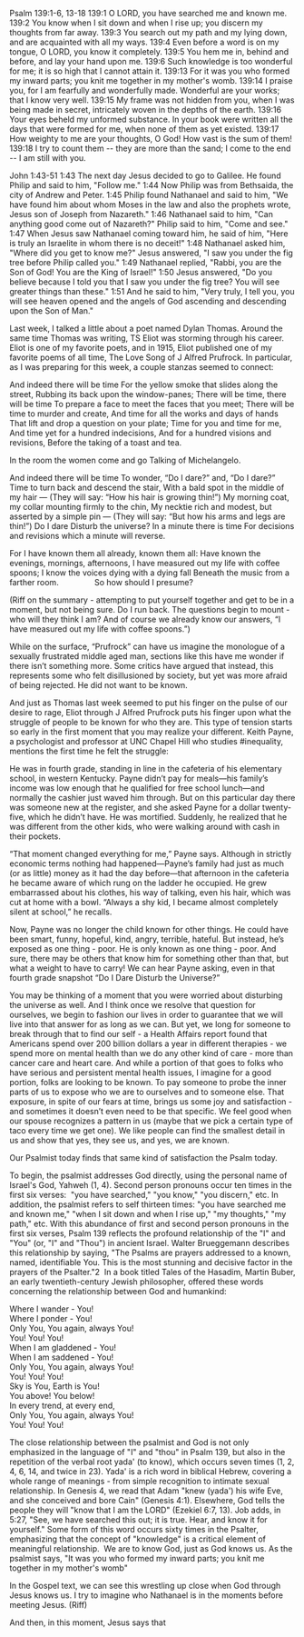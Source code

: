 Psalm 139:1-6, 13-18
139:1 O LORD, you have searched me and known me.
139:2 You know when I sit down and when I rise up; you discern my thoughts from far away.
139:3 You search out my path and my lying down, and are acquainted with all my ways.
139:4 Even before a word is on my tongue, O LORD, you know it completely.
139:5 You hem me in, behind and before, and lay your hand upon me.
139:6 Such knowledge is too wonderful for me; it is so high that I cannot attain it.
139:13 For it was you who formed my inward parts; you knit me together in my mother's womb.
139:14 I praise you, for I am fearfully and wonderfully made. Wonderful are your works; that I know very well.
139:15 My frame was not hidden from you, when I was being made in secret, intricately woven in the depths of the earth.
139:16 Your eyes beheld my unformed substance. In your book were written all the days that were formed for me, when none of them as yet existed.
139:17 How weighty to me are your thoughts, O God! How vast is the sum of them!
139:18 I try to count them -- they are more than the sand; I come to the end -- I am still with you.

John 1:43-51
1:43 The next day Jesus decided to go to Galilee. He found Philip and said to him, "Follow me."
1:44 Now Philip was from Bethsaida, the city of Andrew and Peter.
1:45 Philip found Nathanael and said to him, "We have found him about whom Moses in the law and also the prophets wrote, Jesus son of Joseph from Nazareth."
1:46 Nathanael said to him, "Can anything good come out of Nazareth?" Philip said to him, "Come and see."
1:47 When Jesus saw Nathanael coming toward him, he said of him, "Here is truly an Israelite in whom there is no deceit!"
1:48 Nathanael asked him, "Where did you get to know me?" Jesus answered, "I saw you under the fig tree before Philip called you."
1:49 Nathanael replied, "Rabbi, you are the Son of God! You are the King of Israel!"
1:50 Jesus answered, "Do you believe because I told you that I saw you under the fig tree? You will see greater things than these."
1:51 And he said to him, "Very truly, I tell you, you will see heaven opened and the angels of God ascending and descending upon the Son of Man."

Last week, I talked a little about a poet named Dylan Thomas.  Around the same time Thomas was writing, TS Eliot was storming through his career.  Eliot is one of my favorite poets, and in 1915, Eliot published one of my favorite poems of all time, The Love Song of J Alfred Prufrock.  In particular, as I was preparing for this week, a couple stanzas seemed to connect:

And indeed there will be time
For the yellow smoke that slides along the street,
Rubbing its back upon the window-panes;
There will be time, there will be time
To prepare a face to meet the faces that you meet;
There will be time to murder and create,
And time for all the works and days of hands
That lift and drop a question on your plate;
Time for you and time for me,
And time yet for a hundred indecisions,
And for a hundred visions and revisions,
Before the taking of a toast and tea.

In the room the women come and go
Talking of Michelangelo.

And indeed there will be time
To wonder, “Do I dare?” and, “Do I dare?”
Time to turn back and descend the stair,
With a bald spot in the middle of my hair —
(They will say: “How his hair is growing thin!”)
My morning coat, my collar mounting firmly to the chin,
My necktie rich and modest, but asserted by a simple pin —
(They will say: “But how his arms and legs are thin!”)
Do I dare
Disturb the universe?
In a minute there is time
For decisions and revisions which a minute will reverse.

For I have known them all already, known them all:
Have known the evenings, mornings, afternoons,
I have measured out my life with coffee spoons;
I know the voices dying with a dying fall
Beneath the music from a farther room.
               So how should I presume?

(Riff on the summary - attempting to put yourself together and get to be in a moment, but not being sure.  Do I run back.  The questions begin to mount - who will they think I am?  And of course we already know our answers, “I have measured out my life with coffee spoons.”)

While on the surface, “Prufrock” can have us imagine the monologue of a sexually frustrated middle aged man, sections like this have me wonder if there isn’t something more. Some critics have argued that instead, this represents some who felt disillusioned by society, but yet was more afraid of being rejected.  He did not want to be known.

And just as Thomas last week seemed to put his finger on the pulse of our desire to rage, Eliot through J Alfred Prufrock puts his finger upon what the struggle of people to be known for who they are.  This type of tension starts so early in the first moment that you may realize your different.  Keith Payne, a psychologist and professor at UNC Chapel Hill who studies #inequality, mentions the first time he felt the struggle:

He was in fourth grade, standing in line in the cafeteria of his elementary school, in western Kentucky. Payne didn’t pay for meals—his family’s income was low enough that he qualified for free school lunch—and normally the cashier just waved him through. But on this particular day there was someone new at the register, and she asked Payne for a dollar twenty-five, which he didn’t have. He was mortified. Suddenly, he realized that he was different from the other kids, who were walking around with cash in their pockets.

“That moment changed everything for me,” Payne says. Although in strictly economic terms nothing had happened—Payne’s family had just as much (or as little) money as it had the day before—that afternoon in the cafeteria he became aware of which rung on the ladder he occupied. He grew embarrassed about his clothes, his way of talking, even his hair, which was cut at home with a bowl. “Always a shy kid, I became almost completely silent at school,” he recalls.

Now, Payne was no longer the child known for other things.  He could have been smart, funny, hopeful, kind, angry, terrible, hateful.  But instead, he’s exposed as one thing - poor.  He is only known as one thing - poor.  And sure, there may be others that know him for something other than that, but what a weight to have to carry!  We can hear Payne asking, even in that fourth grade snapshot “Do I Dare Disturb the Universe?”

You may be thinking of a moment that you were worried about disturbing the universe as well.  And I think once we resolve that question for ourselves, we begin to fashion our lives in order to guarantee that we will live into that answer for as long as we can.  But yet, we long for someone to break through that to find our self - a Health Affairs report found that Americans spend over 200 billion dollars a year in different therapies - we spend more on mental health than we do any other kind of care - more than cancer care and heart care.  And while a portion of that goes to folks who have serious and persistent mental health issues, I imagine for a good portion, folks are looking to be known.  To pay someone to probe the inner parts of us to expose who we are to ourselves and to someone else.  That exposure, in spite of our fears at time, brings us some joy and satisfaction - and sometimes it doesn’t even need to be that specific.  We feel good when our spouse recognizes a pattern in us (maybe that we pick a certain type of taco every time we get one).  We like people can find the smallest detail in us and show that yes, they see us, and yes, we are known.

Our Psalmist today finds that same kind of satisfaction the Psalm today.  

To begin, the psalmist addresses God directly, using the personal name of Israel's God, Yahweh (1, 4). Second person pronouns occur ten times in the first six verses:  "you have searched," "you know," "you discern," etc. In addition, the psalmist refers to self thirteen times: "you have searched me and known me," "when I sit down and when I rise up," "my thoughts," "my path," etc.
With this abundance of first and second person pronouns in the first six verses, Psalm 139 reflects the profound relationship of the "I" and "You" (or, "I" and "Thou") in ancient Israel. Walter Brueggemann describes this relationship by saying, "The Psalms are prayers addressed to a known, named, identifiable You. This is the most stunning and decisive factor in the prayers of the Psalter."2  In a book titled Tales of the Hasadim, Martin Buber, an early twentieth-century Jewish philosopher, offered these words concerning the relationship between God and humankind:

Where I wander - You!  
Where I ponder - You!  
Only You, You again, always You!  
You! You! You!  
When I am gladdened - You!  
When I am saddened - You!  
Only You, You again, always You!  
You! You! You!  
Sky is You, Earth is You!  
You above! You below!  
In every trend, at every end,  
Only You, You again, always You!  
You! You! You!

The close relationship between the psalmist and God is not only emphasized in the language of "I" and "thou" in Psalm 139, but also in the repetition of the verbal root yada' (to know), which occurs seven times (1, 2, 4, 6, 14, and twice in 23). Yada' is a rich word in biblical Hebrew, covering a whole range of meanings - from simple recognition to intimate sexual relationship. In Genesis 4, we read that Adam "knew (yada') his wife Eve, and she conceived and bore Cain" (Genesis 4:1). Elsewhere, God tells the people they will "know that I am the LORD" (Ezekiel 6:7, 13). Job adds, in 5:27, "See, we have searched this out; it is true. Hear, and know it for yourself." Some form of this word occurs sixty times in the Psalter, emphasizing that the concept of "knowledge" is a critical element of meaningful relationship.  We are to know God, just as God knows us. As the psalmist says, "It was you who formed my inward parts; you knit me together in my mother's womb" 

In the Gospel text, we can see this wrestling up close when God through Jesus knows us.  I try to imagine who Nathanael is in the moments before meeting Jesus.  (Riff)

And then, in this moment, Jesus says that 